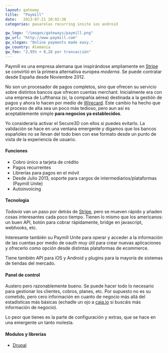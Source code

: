 ```yaml
---
layout: gateway
title:  "Paymill"
date:   2013-07-21 20:02:36
categories: pasarelas recurring insite ios android

gw_logo: "/images/gateways/paymill.png"
gw_url: "http://www.paymill.com"
gw_slogan: "Online payments made easy."
gw_country: Alemania
gw_fee: "2,95% + 0,28 por transacción"
---
```


Paymill es una empresa alemana que inspirándose ampliamente en [Stripe](/stripe/) se convirtió en la primera alternativa europea _moderna_. Se puede contratar desde España desde Noviembre 2012.  

No son un procesador de pagos completos, sino que ofrecen su servicio sobre distintos bancos que ofrecen cuentas merchant. Inicialmente era con una empresa de Lufthansa (si, la compañía aérea) destinada a la gestión de pagos y ahora lo hacen por medio de [Wirecard](/wirecard/). Este cambio ha hecho que el proceso de alta sea un poco más tedioso, pero aun así es aceptablemente simple **para negocios ya establecidos**. 

Yo consideraría activar el Secure3D con ellos si puedes evitarlo. La validación se hace en una ventana emergente y digamos que los bancos españoles no se llevan del todo bien con ese formato desde un punto de vista de la experiencia de usuario.

#### Funciones

- Cobro único a tarjeta de crédito
- Pagos recurrentes
- Librerías para pagos en el móvil
- Desde Julio 2013, soporte para cargos de intermediarios/plataformas (Paymill Unite)
- Autoinvoicing

#### Tecnología

_Todavía_ van un paso por detrás de [Stripe](/stripe/), pero se mueven rápido y añaden cosas interesantes cada poco tiempo. Tienen lo mismo que los americanos: un buen API, botón para cobrar rápidamente, bridge en javascript, webhooks, etc.

Interesante también su Paymill Unite para operar y acceder a la información de las cuentas por medio de oauth muy útil para crear nuevas aplicaciones y ofrecerlo como opción desde distintas plataformas de ecommerce.

Tiene también API para iOS y Android y plugins para la mayoría de sistemas de tiendas del mercado.

#### Panel de control

Austero pero razonablemente bueno. Se puede hacer todo lo necesario para gestionar los clientes, cobros, planes, etc. Por supuesto no es su cometido, pero cero información en cuanto de negocio más allá del estadísticas más básicas (echadle un ojo a [caja.io](http://www.caja.io) si buscáis más información de negocio). 

Lo peor que tienes es la parte de configuración y extras, que se hace en una emergente un tanto molesta.


#### Modulos y librerías

- [Drupal](https://drupal.org/project/commerce_paymill)